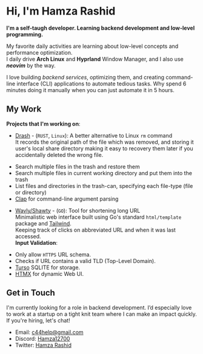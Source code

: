 # Hi, I'm Hamza Rashid
**I'm a self-taugh developer. Learning backend development and low-level programming.**

My favorite daily activities are learning about low-level concepts and performance optimization.<br/>
I daily drive **Arch Linux** and **Hyprland** Window Manager, and I also use ***neovim*** by the way.

I love building *backend services*, optimizing them, and creating command-line interface (CLI) applications to automate tedious tasks.
Why spend 6 minutes doing it manually when you can just automate it in 5 hours.

## My Work
**Projects that I'm working on**:

- [Drash](https://github.com/hamza12700/drash) - (`RUST`, `Linux`): A better alternative to Linux `rm` command<br/>
It records the original path of the file which was removed, and storing it
user's local share directory making it easy to recovery them later if you
accidentally deleted the wrong file. 
* Search multiple files in the trash and restore them
* Search multiple files in current working directory and put them into the trash
* List files and directories in the trash-can, specifying each file-type (file or directory)
* [Clap](https://github.com/clap-rs/clap) for command-line argument parsing

- [Wavly/Shawty](https://github.com/wavly/shawty) - (`GO`): Tool for shortening long URL<br/>
Minimalistic web interface built using Go's standard `html/template` package and [Tailwind](https://tailwindcss.com).<br/>
Keeping track of clicks on abbreviated URL and when it was last accessed.<br/>
**Input Validation**:
* Only allow `HTTPS` URL schema.
* Checks if URL contains a valid TLD (Top-Level Domain).
* [Turso](https://turso.tech) SQLITE for storage.
* [HTMX](https://htmx.org) for dynamic Web UI.

## Get in Touch
I'm currently looking for a role in backend development. I’d especially love to
work at a startup on a tight knit team where I can make an impact quickly. If
you're hiring, let's chat!

- Email:   [c44help@gmail.com](mailto:c44help@gmail.com)
- Discord: [Hamza12700](https://discord.com/users/813002019622879262)
- Twitter: [Hamza Rashid](https://x.com/Hamza_Rash1d)

